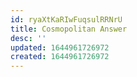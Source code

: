 ```yaml
---
id: ryaXtKaRIwFuqsulRRNrU
title: Cosmopolitan Answer
desc: ''
updated: 1644961726972
created: 1644961726972
---
```


